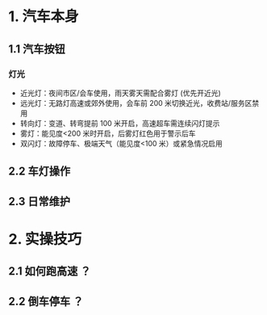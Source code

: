 # 1. 汽车本身 
## 1.1 汽车按钮 
### 灯光 
- 近光灯：夜间市区/会车使用，雨天雾天需配合雾灯 (优先开近光) 
- 远光灯：无路灯高速或郊外使用，会车前 200 米切换近光，收费站/服务区禁用 
- 转向灯：变道、转弯提前 100 米开启，高速超车需连续闪灯提示 
- 雾灯：能见度<200 米时开启，后雾灯红色用于警示后车 
- 双闪灯：故障停车、极端天气（能见度<100 米）或紧急情况启用

## 2.2 车灯操作


## 2.3 日常维护 




# 2. 实操技巧 
## 2.1 如何跑高速 ？



## 2.2 倒车停车 ？



## 
